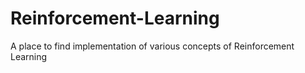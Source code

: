 # Reinforcement-Learning
A place to find implementation of various concepts of Reinforcement Learning
